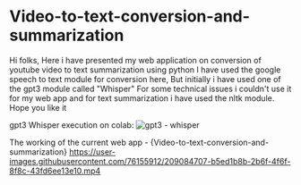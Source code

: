 # Video-to-text-conversion-and-summarization

Hi folks, Here i have presented my web application on conversion of youtube video to text summarization using python
I have used the google speech to text module for conversion here, But initially i have used one of the gpt3 module called "Whisper"
For some technical issues i couldn't use it for my web app and for text summarization i have used the nltk module.
Hope you like it

gpt3 Whisper execution on colab:
![gpt3 - whisper](https://user-images.githubusercontent.com/76155912/209084364-f2a075a6-2000-4bec-bd03-4fbc3da1f1ca.png)

The working of the current web app - {Video-to-text-conversion-and-summarization}
https://user-images.githubusercontent.com/76155912/209084707-b5ed1b8b-2b6f-4f6f-8f8c-43fd6ee13e10.mp4

